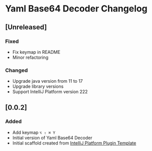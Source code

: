 <!-- Keep a Changelog guide -> https://keepachangelog.com -->

# Yaml Base64 Decoder Changelog

## [Unreleased]
### Fixed
- Fix keymap in README
- Minor refactoring
### Changed
- Upgrade java version from 11 to 17
- Upgrade library versions
- Support IntelliJ Platform version 222

## [0.0.2]
### Added
- Add keymap `⌥ ⇧ ⌘ Y`
- Initial version of Yaml Base64 Decoder
- Initial scaffold created from [IntelliJ Platform Plugin Template](https://github.com/JetBrains/intellij-platform-plugin-template)

